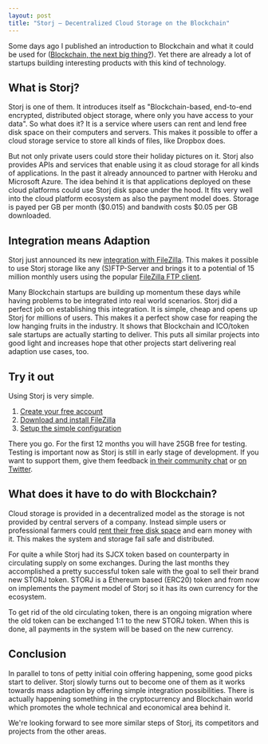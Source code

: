 ```yaml
---
layout: post
title: "Storj – Decentralized Cloud Storage on the Blockchain"
---
```


Some days ago I published an introduction to Blockchain and what it could be used for ([Blockchain, the next big thing?](https://blog.codecentric.de/en/2017/07/what-is-blockchain/)). Yet there are already a lot of startups building interesting products with this kind of technology.

## What is Storj?

Storj is one of them. It introduces itself as "Blockchain-based, end-to-end encrypted, distributed object storage, where only you have access to your data". So what does it? It is a service where users can rent and lend free disk space on their computers and servers. This makes it possible to offer a cloud storage service to store all kinds of files, like Dropbox does.

But not only private users could store their holiday pictures on it. Storj also provides APIs and services that enable using it as cloud storage for all kinds of applications. In the past it already announced to partner with Heroku and Microsoft Azure. The idea behind it is that applications deployed on these cloud platforms could use Storj disk space under the hood. It fits very well into the cloud platform ecosystem as also the payment model does. Storage is payed per GB per month ($0.015) and bandwith costs $0.05 per GB downloaded.

## Integration means Adaption

Storj just announced its new [integration with FileZilla](http://blog.storj.io/post/163215547738/storj-and-filezilla-integration-bringing). This makes it possible to use Storj storage like any (S)FTP-Server and brings it to a potential of 15 million monthly users using the popular [FileZilla FTP client](https://filezilla-project.org/).

Many Blockchain startups are building up momentum these days while having problems to be integrated into real world scenarios. Storj did a perfect job on establishing this integration. It is simple, cheap and opens up Storj for millions of users. This makes it a perfect show case for reaping the low hanging fruits in the industry. It shows that Blockchain and ICO/token sale startups are actually starting to deliver. This puts all similar projects into good light and increases hope that other projects start delivering real adaption use cases, too.

## Try it out

Using Storj is very simple.

1. [Create your free account](https://app.storj.io/#/signup?referralLink=limax-voltages-655)
2. [Download and install FileZilla](https://filezilla-project.org/)
3. [Setup the simple configuration](https://docs.storj.io/docs#section-quick-setup)

There you go. For the first 12 months you will have 25GB free for testing. Testing is important now as Storj is still in early stage of development. If you want to support them, give them feedback [in their community chat](https://community.storj.io) or [on Twitter](https://twitter.com/storjproject).

## What does it have to do with Blockchain?

Cloud storage is provided in a decentralized model as the storage is not provided by central servers of a company. Instead simple users or professional farmers could [rent their free disk space](https://storj.io/share.html) and earn money with it. This makes the system and storage fail safe and distributed.

For quite a while Storj had its SJCX token based on counterparty in circulating supply on some exchanges. During the last months they accomplished a pretty successful token sale with the goal to sell their brand new STORJ token. STORJ is a Ethereum based (ERC20) token and from now on implements the payment model of Storj so it has its own currency for the ecosystem.

To get rid of the old circulating token, there is an ongoing migration where the old token can be exchanged 1:1 to the new STORJ token. When this is done, all payments in the system will be based on the new currency.

## Conclusion

In parallel to tons of petty initial coin offering happening, some good picks start to deliver. Storj slowly turns out to become one of them as it works towards mass adaption by offering simple integration possibilities. There is actually happening something in the cryptocurrency and Blockchain world which promotes the whole technical and economical area behind it.

We're looking forward to see more similar steps of Storj, its competitors and projects from the other areas.
